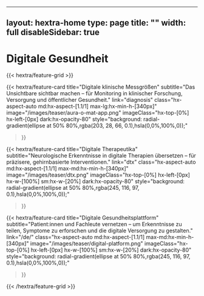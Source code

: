 
---
layout: hextra-home
type: page
title: ""
width: full
disableSidebar: true
---

# Digitale Gesundheit

<div class="hx-mt-6"></div>

{{< hextra/feature-grid >}}

  {{< hextra/feature-card
    title="Digitale klinische Messgrößen"
    subtitle="Das Unsichtbare sichtbar machen – für Monitoring in klinischer Forschung, Versorgung und öffentlicher Gesundheit."
    link="diagnosis"
    class="hx-aspect-auto md:hx-aspect-[1.1/1] max-lg:hx-min-h-[340px]"
    image="/images/teaser/aura-o-mat-app.png"
    imageClass="hx-top-[0%] hx-left-[0px] dark:hx-opacity-80"
    style="background: radial-gradient(ellipse at 50% 80%,rgba(203, 28, 66, 0.1),hsla(0,0%,100%,0));"
  >}}

  {{< hextra/feature-card
    title="Digitale Therapeutika"
    subtitle="Neurologische Erkenntnisse in digitale Therapien übersetzen – für präzisere, gehirnbasierte Interventionen."
    link="dtx"
    class="hx-aspect-auto md:hx-aspect-[1.1/1] max-md:hx-min-h-[340px]"
    image="/images/teaser/dtx.png"
    imageClass="hx-top-[0%] hx-left-[0px] hx-w-[100%] sm:hx-w-[20%] dark:hx-opacity-80"
    style="background: radial-gradient(ellipse at 50% 80%,rgba(245, 116, 97, 0.1),hsla(0,0%,100%,0));"
  >}}

  {{< hextra/feature-card
    title="Digitale Gesundheitsplattform"
    subtitle="Patient:innen und Fachleute vernetzen – um Erkenntnisse zu teilen, Symptome zu erforschen und die digitale Versorgung zu gestalten."
    link="/de/"
    class="hx-aspect-auto md:hx-aspect-[1.1/1] max-md:hx-min-h-[340px]"
    image="/images/teaser/digital-platform.png"
    imageClass="hx-top-[0%] hx-left-[0px] hx-w-[100%] sm:hx-w-[20%] dark:hx-opacity-80"
    style="background: radial-gradient(ellipse at 50% 80%,rgba(245, 116, 97, 0.1),hsla(0,0%,100%,0));"
  >}}

{{< /hextra/feature-grid >}}
